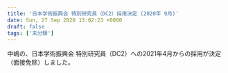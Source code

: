 ```yaml
---
title: '日本学術振興会 特別研究員（DC2）採用決定 (2020年 9月)'
date: Sun, 27 Sep 2020 13:02:23 +0000
draft: false
tags: ['未分類']
---
```


中嶋の、日本学術振興会 特別研究員（DC2）への2021年4月からの採用が決定（面接免除）しました。